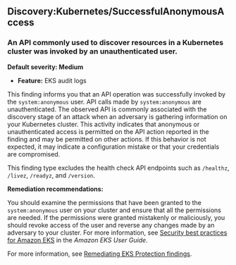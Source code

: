 Discovery:Kubernetes/SuccessfulAnonymousAccess
----------------------------------------------


### An API commonly used to discover resources in a Kubernetes cluster was invoked by an unauthenticated user.


**Default severity: Medium**


 * **Feature:** EKS audit logs

This finding informs you that an API operation was successfully invoked by the `system:anonymous` user. API calls made by `system:anonymous` are unauthenticated. The observed API is commonly associated with the discovery stage of an attack when an adversary is gathering information on your Kubernetes cluster. This activity indicates that anonymous or unauthenticated access is permitted on the API action reported in the finding and may be permitted on other actions. If this behavior is not expected, it may indicate a configuration mistake or that your credentials are compromised. 


This finding type excludes the health check API endpoints such as `/healthz`, `/livez`, `/readyz`, and `/version`.


**Remediation recommendations:**


You should examine the permissions that have been granted to the `system:anonymous` user on your cluster and ensure that all the permissions are needed. If the permissions were granted mistakenly or maliciously, you should revoke access of the user and reverse any changes made by an adversary to your cluster. For more information, see [Security best practices for Amazon EKS](https://docs.aws.amazon.com/eks/latest/userguide/security-best-practices.html) in the *Amazon EKS User Guide*. 


For more information, see [Remediating EKS Protection findings](https://docs.aws.amazon.com/guardduty/latest/ug/guardduty-remediate-kubernetes.html).

